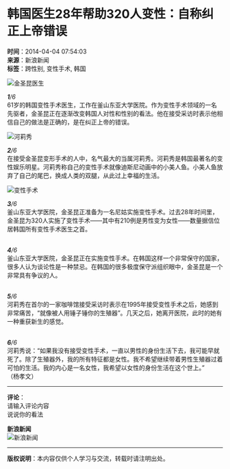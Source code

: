 # 韩国医生28年帮助320人变性：自称纠正上帝错误

**时间**：2014-04-04 07:54:03  
**来源**：新浪新闻  
**标签**：跨性别, 变性手术, 韩国

![金圣昆医生](https://k.sinaimg.cn/www/dy/slidenews/5_img/2014_14/453_43617_421610.jpg)

_**1**/6_   
61岁的韩国变性手术医生，工作在釜山东亚大学医院。作为变性手术领域的一名先驱者，金圣昆正在逐渐改变韩国人对性和性别的看法。他在接受采访时表示他相信自己的做法是正确的，是在纠正上帝的错误。

![河莉秀](https://k.sinaimg.cn/www/dy/slidenews/5_img/2014_14/453_43618_309871.jpg)

_**2**/6_  
在接受金圣昆变形手术的人中，名气最大的当属河莉秀。河莉秀是韩国最著名的变性娱乐明星。河莉秀称自己的变性手术就像迪斯尼动画中的小美人鱼。小美人鱼放弃了自己的尾巴，换成人类的双腿，从此过上幸福的生活。

![变性手术](https://k.sinaimg.cn/www/dy/slidenews/5_img/2014_14/453_43619_396309.jpg)

_**3**/6_  
釜山东亚大学医院，金圣昆正准备为一名尼姑实施变性手术。过去28年时间里，金圣昆为320人实施了变性手术——其中有210例是男性变为女性——数量据信位居韩国所有变性手术医生之首。

![金圣昆手术](data:image/png;base64,iVBORw0KGgoAAAANSUhEUgAAAAQAAAADAQMAAACOOjyFAAAAA1BMVEUAAACnej3aAAAAAXRSTlMAQObYZgAAAApJREFUCNdjAAMAAAYAAegKKqQAAAAASUVORK5CYII=)

_**4**/6_  
釜山东亚大学医院，金圣昆正在实施变性手术。在韩国这样一个非常保守的国家，很多人认为谈论性是一种禁忌。在韩国的很多极度保守派组织眼中，金圣昆是一个非常具有争议的人。

![河莉秀采访](data:image/png;base64,iVBORw0KGgoAAAANSUhEUgAAAAQAAAADAQMAAACOOjyFAAAAA1BMVEUAAACnej3aAAAAAXRSTlMAQObYZgAAAApJREFUCNdjAAMAAAYAAegKKqQAAAAASUVORK5CYII=)

_**5**/6_  
河莉秀在首尔的一家咖啡馆接受采访时表示在1995年接受变性手术之后，她感到非常痛苦，“就像被人用锤子锤你的生殖器”。几天之后，她离开医院，此时的她有一种重获新生的感觉。

![河莉秀感言](data:image/png;base64,iVBORw0KGgoAAAANSUhEUgAAAAQAAAADAQMAAACOOjyFAAAAA1BMVEUAAACnej3aAAAAAXRSTlMAQObYZgAAAApJREFUCNdjAAMAAAYAAegKKqQAAAAASUVORK5CYII=)

_**6**/6_  
河莉秀说：“如果我没有接受变性手术，一直以男性的身份生活下去，我可能早就死了。除了生殖器外，我的所有特征都是女性。我不希望继续带着男性生殖器过着可怕的生活。我的内心是一名女性，我希望以女性的身份生活在这个世上。”  
（杨孝文）  

---

**评论**：  
请输入评论内容  
说说你的看法  

**新浪新闻**  
![新浪新闻](https://n.sinaimg.cn/default/80905340/20200331/sinalogo.png)  

---  
**版权说明**：本内容仅供个人学习与交流，转载时请注明出处。  